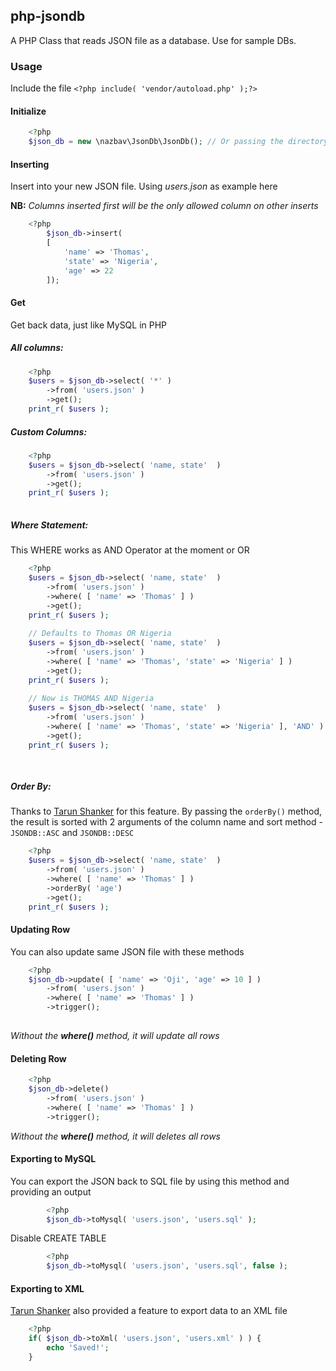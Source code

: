 ## php-jsondb
A PHP Class that reads JSON file as a database. Use for sample DBs.

### Usage
Include the file `<?php include( 'vendor/autoload.php' );?>`
#### Initialize
```php
	<?php 
	$json_db = new \nazbav\JsonDb\JsonDb(); // Or passing the directory of your json files with no trailing slash, default is the current directory. E.g.  new JsonDb( '/var/www/html/json_files' )
```

#### Inserting
Insert into your new JSON file. Using *users.json* as example here

**NB:** *Columns inserted first will be the only allowed column on other inserts*

```php
	<?php
		$json_db->insert(
		[ 
		    'name' => 'Thomas', 
			'state' => 'Nigeria', 
			'age' => 22 
		]);
```

#### Get 
Get back data, just like MySQL in PHP

##### All columns:
```php
	<?php
	$users = $json_db->select( '*' )
		->from( 'users.json' )
		->get();
	print_r( $users );
```

##### Custom Columns:
```php
	<?php 
	$users = $json_db->select( 'name, state'  )
		->from( 'users.json' )
		->get();
	print_r( $users );
	
```

##### Where Statement:
This WHERE works as AND Operator at the moment or OR
```php
	<?php 
	$users = $json_db->select( 'name, state'  )
		->from( 'users.json' )
		->where( [ 'name' => 'Thomas' ] )
		->get();
	print_r( $users );
	
	// Defaults to Thomas OR Nigeria 
	$users = $json_db->select( 'name, state'  )
		->from( 'users.json' )
		->where( [ 'name' => 'Thomas', 'state' => 'Nigeria' ] )
		->get();
	print_r( $users );  
	
	// Now is THOMAS AND Nigeria 
	$users = $json_db->select( 'name, state'  )
		->from( 'users.json' )
		->where( [ 'name' => 'Thomas', 'state' => 'Nigeria' ], 'AND' )
		->get();
	print_r( $users );  	
	
	
```

##### Order By:
Thanks to [Tarun Shanker](http://in.linkedin.com/in/tarunshankerpandey) for this feature. By passing the `orderBy()` method, the result is sorted with 2 arguments of the column name and sort method - `JSONDB::ASC` and `JSONDB::DESC`
```php
	<?php 
	$users = $json_db->select( 'name, state'  )
		->from( 'users.json' )
		->where( [ 'name' => 'Thomas' ] )
		->orderBy( 'age')
		->get();
	print_r( $users );
```

#### Updating Row
You can also update same JSON file with these methods
```php
	<?php 
	$json_db->update( [ 'name' => 'Oji', 'age' => 10 ] )
		->from( 'users.json' )
		->where( [ 'name' => 'Thomas' ] )
		->trigger();
	
```
*Without the **where()** method, it will update all rows*

#### Deleting Row
```php
	<?php
	$json_db->delete()
		->from( 'users.json' )
		->where( [ 'name' => 'Thomas' ] )
		->trigger();

```
*Without the **where()** method, it will deletes all rows*

#### Exporting to MySQL
You can export the JSON back to SQL file by using this method and providing an output
```php
        <?php 
        $json_db->toMysql( 'users.json', 'users.sql' );
```
Disable CREATE TABLE
```php
        <?php 
        $json_db->toMysql( 'users.json', 'users.sql', false );
```

#### Exporting to XML
[Tarun Shanker](http://in.linkedin.com/in/tarunshankerpandey) also provided a feature to export data to an XML file 
```php
	<?php 
	if( $json_db->toXml( 'users.json', 'users.xml' ) ) {
		echo 'Saved!';
	}